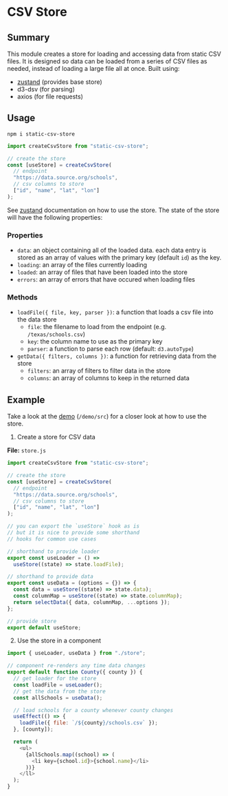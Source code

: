 # CSV Store

## Summary

This module creates a store for loading and accessing data from static CSV files. It is designed so data can be loaded from a series of CSV files as needed, instead of loading a large file all at once. Built using:

- [zustand](https://github.com/react-spring/zustand) (provides base store)
- d3-dsv (for parsing)
- axios (for file requests)

## Usage

```
npm i static-csv-store
```

```js
import createCsvStore from "static-csv-store";

// create the store
const [useStore] = createCsvStore(
  // endpoint
  "https://data.source.org/schools",
  // csv columns to store
  ["id", "name", "lat", "lon"]
);
```

See [zustand](https://github.com/react-spring/zustand) documentation on how to use the store. The state of the store will have the following properties:

### Properties

- `data`: an object containing all of the loaded data. each data entry is stored as an array of values with the primary key (default `id`) as the key.
- `loading`: an array of the files currently loading
- `loaded`: an array of files that have been loaded into the store
- `errors`: an array of errors that have occured when loading files

### Methods

- `loadFile({ file, key, parser })`: a function that loads a csv file into the data store
  - `file`: the filename to load from the endpoint (e.g. `/texas/schools.csv`)
  - `key`: the column name to use as the primary key
  - `parser`: a function to parse each row (default: `d3.autoType`)
- `getData({ filters, columns })`: a function for retrieving data from the store
  - `filters`: an array of filters to filter data in the store
  - `columns`: an array of columns to keep in the returned data

## Example

Take a look at the [demo](https://static-csv-store-demo.surge.sh/) (`/demo/src`) for a closer look at how to use the store.

1. Create a store for CSV data

**File:** `store.js`

```js
import createCsvStore from "static-csv-store";

// create the store
const [useStore] = createCsvStore(
  // endpoint
  "https://data.source.org/schools",
  // csv columns to store
  ["id", "name", "lat", "lon"]
);

// you can export the `useStore` hook as is
// but it is nice to provide some shorthand
// hooks for common use cases

// shorthand to provide loader
export const useLoader = () =>
  useStore((state) => state.loadFile);

// shorthand to provide data
export const useData = (options = {}) => {
  const data = useStore((state) => state.data);
  const columnMap = useStore((state) => state.columnMap);
  return selectData({ data, columnMap, ...options });
};

// provide store
export default useStore;
```

2. Use the store in a component

```js
import { useLoader, useData } from "./store";

// component re-renders any time data changes
export default function County({ county }) {
  // get loader for the store
  const loadFile = useLoader();
  // get the data from the store
  const allSchools = useData();

  // load schools for a county whenever county changes
  useEffect(() => {
    loadFile({ file: `/${county}/schools.csv` });
  }, [county]);

  return (
    <ul>
      {allSchools.map((school) => (
        <li key={school.id}>{school.name}</li>
      ))}
    </ll>
  );
}
```
